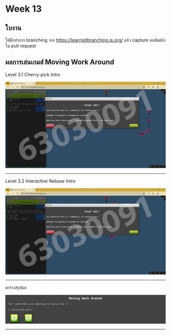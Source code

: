 # Week 13 #

## ใบงาน

ให้ฝึกทำการ branching  จาก  https://learngitbranching.js.org/ แล้ว capture ผลลัพธ์ส่งใน pull request

## ผลการเล่นเกมส์ Moving Work Around

Level 3.1 Cherry-pick Intro

<img src="Main/Level3/L3.1.png">

---

Level 3.2 Interactive Rebase Intro

<img src="Main/Level3/L3.2.png">

---

ตารางสรุปผล

<img src="Main/Level3/Sum.png">

---
